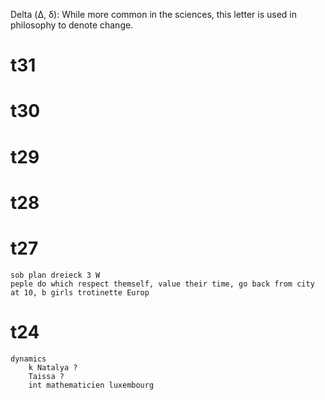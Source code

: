 Delta (Δ, δ): While more common in the sciences, this letter is used in philosophy to denote change.


# t31
# t30
# t29
# t28
# t27

    sob plan dreieck 3 W 
    peple do which respect themself, value their time, go back from city at 10, b girls trotinette Europ 
    
# t24
    dynamics 
        k Natalya ? 
        Taissa ? 
        int mathematicien luxembourg